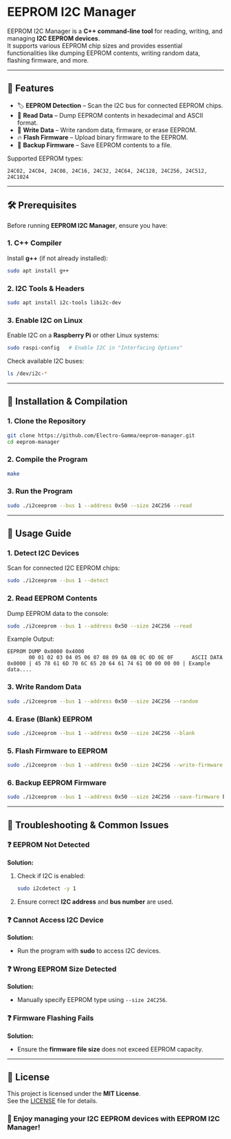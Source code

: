 # EEPROM I2C Manager

EEPROM I2C Manager is a **C++ command-line tool** for reading, writing, and managing **I2C EEPROM devices**.  
It supports various EEPROM chip sizes and provides essential functionalities like dumping EEPROM contents, writing random data, flashing firmware, and more.

---

## 📌 **Features**

- 🏷 **EEPROM Detection** – Scan the I2C bus for connected EEPROM chips.
- 📝 **Read Data** – Dump EEPROM contents in hexadecimal and ASCII format.
- 🔄 **Write Data** – Write random data, firmware, or erase EEPROM.
- 🔥 **Flash Firmware** – Upload binary firmware to the EEPROM.
- 💾 **Backup Firmware** – Save EEPROM contents to a file.

Supported EEPROM types:
```
24C02, 24C04, 24C08, 24C16, 24C32, 24C64, 24C128, 24C256, 24C512, 24C1024
```

---

## 🛠 **Prerequisites**

Before running **EEPROM I2C Manager**, ensure you have:

### **1. C++ Compiler**
Install **g++** (if not already installed):
```bash
sudo apt install g++
```

### **2. I2C Tools & Headers**
```bash
sudo apt install i2c-tools libi2c-dev
```

### **3. Enable I2C on Linux**
Enable I2C on a **Raspberry Pi** or other Linux systems:
```bash
sudo raspi-config   # Enable I2C in "Interfacing Options"
```

Check available I2C buses:
```bash
ls /dev/i2c-*
```

---

## 🚀 **Installation & Compilation**

### **1. Clone the Repository**
```bash
git clone https://github.com/Electro-Gamma/eeprom-manager.git
cd eeprom-manager
```

### **2. Compile the Program**
```bash
make
```

### **3. Run the Program**
```bash
sudo ./i2ceeprom --bus 1 --address 0x50 --size 24C256 --read
```

---

## 🎯 **Usage Guide**

### **1. Detect I2C Devices**
Scan for connected I2C EEPROM chips:
```bash
sudo ./i2ceeprom --bus 1 --detect
```

### **2. Read EEPROM Contents**
Dump EEPROM data to the console:
```bash
sudo ./i2ceeprom --bus 1 --address 0x50 --size 24C256 --read
```

Example Output:
```
EEPROM DUMP 0x0000 0x4000
       00 01 02 03 04 05 06 07 08 09 0A 0B 0C 0D 0E 0F      ASCII DATA
0x0000 | 45 78 61 6D 70 6C 65 20 64 61 74 61 00 00 00 00 | Example data....
```

### **3. Write Random Data**
```bash
sudo ./i2ceeprom --bus 1 --address 0x50 --size 24C256 --random
```

### **4. Erase (Blank) EEPROM**
```bash
sudo ./i2ceeprom --bus 1 --address 0x50 --size 24C256 --blank
```

### **5. Flash Firmware to EEPROM**
```bash
sudo ./i2ceeprom --bus 1 --address 0x50 --size 24C256 --write-firmware firmware.bin
```

### **6. Backup EEPROM Firmware**
```bash
sudo ./i2ceeprom --bus 1 --address 0x50 --size 24C256 --save-firmware backup.bin
```

---


## 🔧 **Troubleshooting & Common Issues**

### ❓ **EEPROM Not Detected**
**Solution:**
1. Check if I2C is enabled:
   ```bash
   sudo i2cdetect -y 1
   ```
2. Ensure correct **I2C address** and **bus number** are used.

### ❓ **Cannot Access I2C Device**
**Solution:**
- Run the program with **sudo** to access I2C devices.

### ❓ **Wrong EEPROM Size Detected**
**Solution:**
- Manually specify EEPROM type using `--size 24C256`.

### ❓ **Firmware Flashing Fails**
**Solution:**
- Ensure the **firmware file size** does not exceed EEPROM capacity.


---

## 📜 **License**
This project is licensed under the **MIT License**.  
See the [LICENSE](LICENSE) file for details.


### 🎉 Enjoy managing your I2C EEPROM devices with EEPROM I2C Manager!
